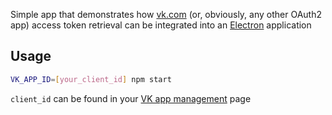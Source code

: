 Simple app that demonstrates how [vk.com](https://vk.com/) (or, obviously, any other OAuth2 app) access token retrieval
 can be integrated into an [Electron](https://github.com/atom/electron) application
 
## Usage

```sh
VK_APP_ID=[your_client_id] npm start
```

`client_id` can be found in your [VK app management](https://vk.com/apps?act=manage) page
